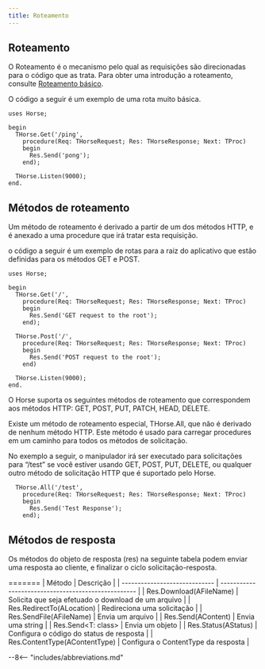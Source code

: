 ```yaml
---
title: Roteamento
---
```


## Roteamento

O Roteamento é o mecanismo pelo qual as requisições são direcionadas para o código que as trata. Para obter uma introdução a roteamento, consulte [Roteamento básico](../basic-routing).

O código a seguir é um exemplo de uma rota muito básica.

```delphi
uses Horse;

begin
  THorse.Get('/ping',
    procedure(Req: THorseRequest; Res: THorseResponse; Next: TProc)
    begin
      Res.Send('pong');
    end);

  THorse.Listen(9000);
end.
```

## Métodos de roteamento

Um método de roteamento é derivado a partir de um dos métodos HTTP, e é anexado a uma procedure que irá tratar esta requisição.

o código a seguir é um exemplo de rotas para a raiz do aplicativo que estão definidas para os métodos GET e POST.

```delphi
uses Horse;

begin
  THorse.Get('/',
    procedure(Req: THorseRequest; Res: THorseResponse; Next: TProc)
    begin
      Res.Send('GET request to the root');
    end);

  THorse.Post('/',
    procedure(Req: THorseRequest; Res: THorseResponse; Next: TProc)
    begin
      Res.Send('POST request to the root');
    end)

  THorse.Listen(9000);
end.
```

O Horse suporta os seguintes métodos de roteamento que correspondem aos métodos HTTP: GET, POST, PUT, PATCH, HEAD, DELETE.

Existe um método de roteamento especial, THorse.All, que não é derivado de nenhum método HTTP. Este método é usado para carregar procedures em um caminho para todos os métodos de solicitação.

No exemplo a seguir, o manipulador irá ser executado para solicitações para “/test” se você estiver usando GET, POST, PUT, DELETE, ou qualquer outro método de solicitação HTTP que é suportado pelo Horse.

```delphi
  THorse.All('/test',
    procedure(Req: THorseRequest; Res: THorseResponse; Next: TProc)
    begin
      Res.Send('Test Response');
    end);
```

## Métodos de resposta

Os métodos do objeto de resposta (res) na seguinte tabela podem enviar uma resposta ao cliente, e finalizar o ciclo solicitação-resposta.

=======
| Método                        | Descrição                                           |
| ----------------------------- | --------------------------------------------------- |
| Res.Download(AFileName)       | Solicita que seja efetuado o download de um arquivo |
| Res.RedirectTo(ALocation)     | Redireciona uma solicitação                         |
| Res.SendFile(AFileName)       | Envia um arquivo                                    |
| Res.Send(AContent)            | Envia uma string                                    |
| Res.Send&lt;T: class&gt;      | Envia um objeto                                     |
| Res.Status(AStatus)           | Configura o código do status de resposta            |
| Res.ContentType(AContentType) | Configura o ContentType da resposta                 |

--8<-- "includes/abbreviations.md"

